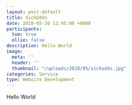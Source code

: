 ```yaml
---
layout: post-default
title: SickOdds
date: 2018-05-20 12:45:08 +0000
participants:
  tom: true
  ollie: false
description: Hello World
image:
  meta: ''
  header: ''
  thumbnail: "/uploads/2018/05/sickodds.jpg"
categories: Service
type: Website Development
---
```

Hello World